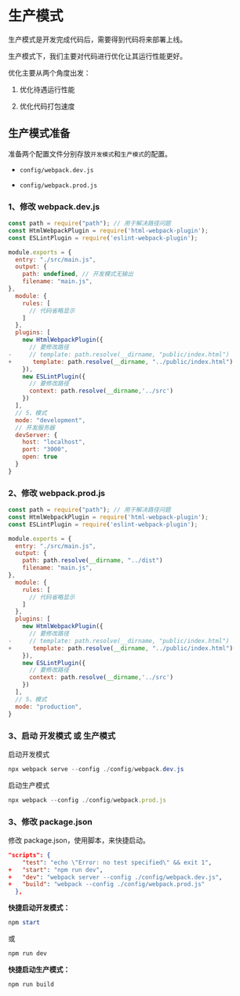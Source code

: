 # 生产模式

生产模式是开发完成代码后，需要得到代码将来部署上线。

生产模式下，我们主要对代码进行优化让其运行性能更好。

优化主要从两个角度出发：

1. 优化待遇运行性能

2. 优化代码打包速度

## 生产模式准备

准备两个配置文件分别存放`开发模式`和`生产模式`的配置。

- `config/webpack.dev.js`

- `config/webpack.prod.js`

### 1、修改 webpack.dev.js

```js
const path = require("path"); // 用于解决路径问题
const HtmlWebpackPlugin = require('html-webpack-plugin');
const ESLintPlugin = require('eslint-webpack-plugin');

module.exports = {  
  entry: "./src/main.js",
  output: {
    path: undefined, // 开发模式无输出
    filename: "main.js",
},
  module: {
    rules: [
      // 代码省略显示
    ]
  },
  plugins: [
    new HtmlWebpackPlugin({
      // 要修改路径
-     // template: path.resolve(__dirname, "public/index.html")
+      template: path.resolve(__dirname, "../public/index.html")
    }),
    new ESLintPlugin({
      // 要修改路径
      context: path.resolve(__dirname,'../src')
    })
  ],
  // 5、模式
  mode: "development",
  // 开发服务器
  devServer: {
    host: "localhost",
    port: "3000",
    open: true
  }
}
```

### 2、修改 webpack.prod.js

```js
const path = require("path"); // 用于解决路径问题
const HtmlWebpackPlugin = require('html-webpack-plugin');
const ESLintPlugin = require('eslint-webpack-plugin');

module.exports = {  
  entry: "./src/main.js",
  output: {
    path: path.resolve(__dirname, "../dist")
    filename: "main.js",
},
  module: {
    rules: [
      // 代码省略显示
    ]
  },
  plugins: [
    new HtmlWebpackPlugin({
      // 要修改路径
-     // template: path.resolve(__dirname, "public/index.html")
+      template: path.resolve(__dirname, "../public/index.html")
    }),
    new ESLintPlugin({
      // 要修改路径
      context: path.resolve(__dirname,'../src')
    })
  ],
  // 5、模式
  mode: "production",
}
```

### 3、启动 开发模式 或 生产模式

启动开发模式

```powershell
npx webpack serve --config ./config/webpack.dev.js
```

启动生产模式

```js
npx webpack --config ./config/webpack.prod.js
```

### 3、修改 package.json

修改 package.json，使用脚本，来快捷启动。

```json
"scripts": {
    "test": "echo \"Error: no test specified\" && exit 1",
+   "start": "npm run dev",
+   "dev": "webpack server --config ./config/webpack.dev.js",
+   "build": "webpack --config ./config/webpack.prod.js"
  },
```

**快捷启动开发模式：**

```powershell
npm start 
```

或

```powershell
npm run dev
```

**快捷启动生产模式：**

```powershell
npm run build
```
